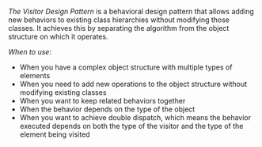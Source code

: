 *The Visitor Design Pattern* is a behavioral design pattern that allows adding new behaviors to existing class hierarchies without modifying those classes. It achieves this by separating the algorithm from the object structure on which it operates.

*When to use*:
- When you have a complex object structure with multiple types of elements
- When you need to add new operations to the object structure without modifying existing classes
- When you want to keep related behaviors together
- When the behavior depends on the type of the object
- When you want to achieve double dispatch, which means the behavior executed depends on both the type of the visitor and the type of the element being visited